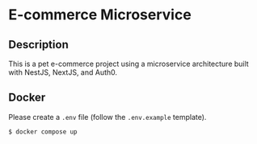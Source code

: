 # E-commerce Microservice

## Description
This is a pet e-commerce project using a microservice architecture built with NestJS, NextJS, and Auth0.

## Docker
Please create a `.env` file (follow the `.env.example` template).

```bash
$ docker compose up
```

